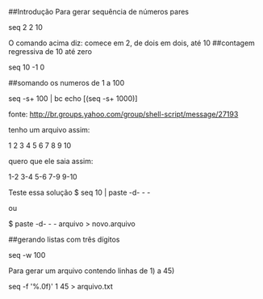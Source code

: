 ##Introdução
Para gerar sequência de números pares

seq 2 2 10

O comando acima diz:
	comece em 2, de dois em dois, até 10
##contagem regressiva de 10 até zero

seq 10 -1 0

##somando os numeros de 1 a 100

seq -s+ 100 | bc
echo $[$(seq -s+ 1000)]


fonte: http://br.groups.yahoo.com/group/shell-script/message/27193

 tenho um arquivo assim:

 1
 2
 3
 4
 5
 6
 7
 8
 9
 10

 quero que ele saia assim:

 1-2
 3-4
 5-6
 7-9
 9-10

Teste essa solução
$ seq 10 | paste -d\- - -

ou

$ paste -d\- - - arquivo > novo.arquivo

##gerando listas com três dígitos

seq -w 100


Para gerar um arquivo contendo linhas de 1) a 45)

seq -f '%.0f)' 1 45 > arquivo.txt


